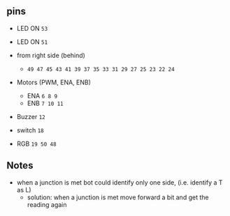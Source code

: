## pins

- LED ON `53`
- LED ON `51`

- from right side (behind)
    - `49 47 45 43 41 39 37 35 33 31 29 27 25 23 22 24`
- Motors (PWM, ENA, ENB)
    - ENA `6 8 9`
    - ENB `7 10 11`

- Buzzer `12`

- switch `18`

- RGB `19 50 48`

## Notes

- when a junction is met bot could identify only one side, (i.e. identify a T as L)
  - solution: when a junction is met move forward a bit and get the reading again